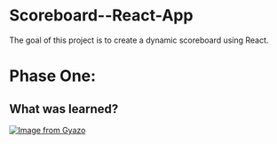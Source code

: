 # Scoreboard--React-App
The goal of this project is to create a dynamic scoreboard using React.


# Phase One: 
  <h2> What was learned? </h2>

[![Image from Gyazo](https://i.gyazo.com/05e9577688302fef0f56ff21b6418d64.gif)](https://gyazo.com/05e9577688302fef0f56ff21b6418d64)
